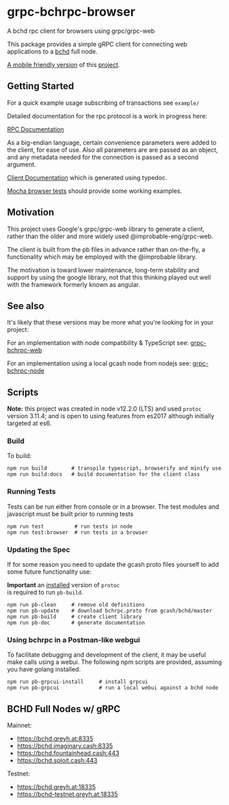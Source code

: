 # grpc-bchrpc-browser

A bchd rpc client for browsers using grpc/grpc-web 

This package provides a simple gRPC client for connecting web applications to 
a [bchd](https://bchd.cash) full node.

[A mobile friendly version](https://2qx.github.io/grpc-bchrpc-browser/) of this [project](https://github.com/2qx/grpc-bchrpc-browser). 


## Getting Started

For a quick example usage subscribing of transactions see `example/`

Detailed documentation for the rpc protocol is a work in progress here:

[RPC Documentation](docs_bchrpc/) 

As a big-endian language, certain convenience parameters were added to the client,
 for ease of use. Also all parameters are are passed as an object, and any metadata needed
 for the connection is passed as a second argument. 

[Client Documentation](docs/classes/_src_client_.grpcclient.html) which is generated using typedoc.

[Mocha browser tests](test/) should provide some working examples.

## Motivation

This project uses Google's grpc/grpc-web library 
to generate a client, rather than the older and 
more widely used @improbable-eng/grpc-web.

The client is built from the pb files in advance rather
than on-the-fly, a functionality which may be employed with the @improbable library.

The motivation is toward lower maintenance, long-term stability and support by using 
the google library, not that this thinking played out well with the framework formerly known as angular. 

## See also

It's likely that these versions may be more what you're looking for in your project:

For an implementation with node compatibility & TypeScript 
see: [grpc-bchrpc-web](https://github.com/simpleledgerinc/grpc-bchrpc-web)

For an implementation using a local gcash node from nodejs 
see: [grpc-bchrpc-node](https://github.com/simpleledgerinc/grpc-bchrpc-node)


## Scripts

**Note:** this project was created in node v12.2.0 (LTS) and used `protoc` version 3.11.4; and is open to using features from es2017 although initially targeted at es6.

### Build

To build:
    
    npm run build        # transpile typescript, browserify and minify use
    npm run build:docs   # build documentation for the client class

### Running Tests

Tests can be run either from console or in a browser.  The test modules and javascript must be built prior to running tests

    npm run test          # run tests in node
    npm run test:browser  # run tests in a browser

### Updating the Spec

If for some reason you need to update the gcash proto files yourself to add some future functionality use:

**Important** an [installed](https://github.com/protocolbuffers/protobuf/releases/latest) version of `protoc`  
 is required to run `pb-build`. 

    npm run pb-clean     # remove old definitions
    npm run pb-update    # download bchrpc.proto from gcash/bchd/master
    npm run pb-build     # create client library
    npm run pb-doc       # generate documentation

### Using bchrpc in a Postman-like webgui

To facilitate debugging and development of the client, it may be useful make calls using a webui. The following npm scripts are 
provided, assuming you have golang installed.

    npm run pb-grpcui-install     # install grpcui
    npm run pb-grpcui             # run a local webui against a bchd node

## BCHD Full Nodes w/ gRPC

Mainnet:
* https://bchd.greyh.at:8335
* https://bchd.imaginary.cash:8335
* https://bchd.fountainhead.cash:443
* https://bchd.sploit.cash:443
    

Testnet:
* https://bchd.greyh.at:18335
* https://bchd-testnet.greyh.at:18335

